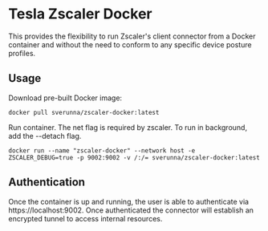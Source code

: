 # Tesla Zscaler Docker

This provides the flexibility to run Zscaler's client connector from a Docker container and without the need to conform to any specific device posture profiles.

## Usage
Download pre-built Docker image:
```
docker pull sverunna/zscaler-docker:latest
```
Run container. The net flag is required by zscaler.
To run in background, add the --detach flag.
```
docker run --name "zscaler-docker" --network host -e ZSCALER_DEBUG=true -p 9002:9002 -v /:/= sverunna/zscaler-docker:latest
```

## Authentication
Once the container is up and running, the user is able to authenticate via https://localhost:9002. Once authenticated the connector will establish an encrypted tunnel to access internal resources.
